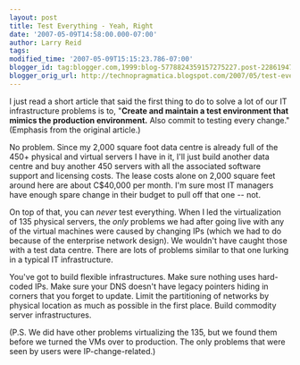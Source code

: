 ```yaml
---
layout: post
title: Test Everything - Yeah, Right
date: '2007-05-09T14:58:00.000-07:00'
author: Larry Reid
tags: 
modified_time: '2007-05-09T15:15:23.786-07:00'
blogger_id: tag:blogger.com,1999:blog-5778824359157275227.post-2286194719249872967
blogger_orig_url: http://technopragmatica.blogspot.com/2007/05/test-everything-yeah-right.html
---
```


I just read a short article that said the first thing to do to solve a
lot of our IT infrastructure problems is to, "<span class="h3"><span
class="text3">**Create and maintain a test environment that mimics the
production environment.** Also commit to testing every change."
(Emphasis from the original article.)  
  
No problem. Since my 2,000 square foot data centre is already full of
the 450+ physical and virtual servers I have in it, I'll just build
another data centre and buy another 450 servers with all the associated
software support and licensing costs. The lease costs alone on 2,000
square feet around here are about C$40,000 per month. I'm sure most IT
managers have enough spare change in their budget to pull off that one
-- not.  
  
On top of that, you can <span style="font-style: italic;">never</span>
test everything. When I led the <span class="blsp-spelling-error"
id="SPELLING_ERROR_0">virtualization</span> of 135 physical servers, the
<span style="font-style: italic;">only</span> problems we had after
going live with any of the virtual machines were caused by changing
<span class="blsp-spelling-error" id="SPELLING_ERROR_1">IPs</span>
(which we had to do because of the enterprise network design). We
wouldn't have caught those with a test data centre. There are lots of
problems similar to that one lurking in a typical IT infrastructure.  
  
You've got to build flexible infrastructures. Make sure nothing uses
hard-coded <span class="blsp-spelling-error"
id="SPELLING_ERROR_2">IPs</span>. Make sure your <span
class="blsp-spelling-error" id="SPELLING_ERROR_3">DNS</span> doesn't
have legacy pointers hiding in corners that you forget to update. Limit
the partitioning of networks by physical location as much as possible in
the first place. Build commodity server infrastructures.  
  
(P.S. We did have other problems <span class="blsp-spelling-error"
id="SPELLING_ERROR_4">virtualizing</span> the 135, but we found them
before we turned the <span class="blsp-spelling-error"
id="SPELLING_ERROR_5">VMs</span> over to production. The only problems
that were seen by users were <span class="blsp-spelling-error"
id="SPELLING_ERROR_6">IP</span>-change-related.)  
</span></span>

